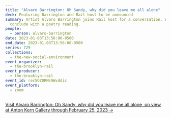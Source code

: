 ```yaml
---
title: "Alvaro Barrington: Oh Sandy, why did you leave me all alone"
deck: Featuring Barrington and Rail host to be announced
summary: Artist Alvaro Barrington joins Rail host for a conversation. We
  conclude with a poetry reading.
people:
  - person: alvaro-barrington
date: 2023-01-03T13:56:00-0500
end_date: 2023-01-03T13:56:00-0500
series: 729
collections:
  - the-new-social-environment
event_organizer:
  - the-brooklyn-rail
event_producer:
  - the-brooklyn-rail
event_id: rec5OZ0RMs9Wvddic
event_platform:
  - zoom
---
```

[V﻿isit Alvaro Barrington: Oh Sandy, why did you leave me all alone, on view at Anton Kern Gallery through February 25, 2023 →](https://www.antonkerngallery.com/exhibitions/409-alvaro-barrington-oh-sandy-why-did-you-leave-me-all/)